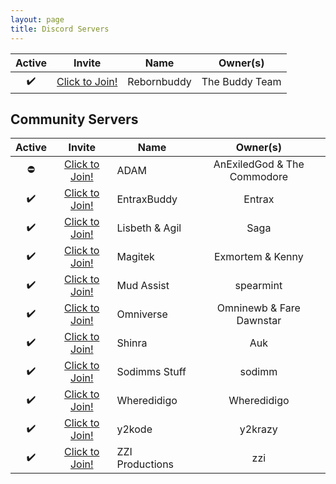 ```yaml
---
layout: page
title: Discord Servers
---
```


Active | Invite | Name | Owner(s)
:----: | :----: | ---- | :------:
✔️ | [Click to Join!][Rebornbuddy] | Rebornbuddy | The Buddy Team

## Community Servers

Active | Invite | Name | Owner(s)
:----: | :----: | ---- | :------:
⛔️ | [Click to Join!][ADAM] | ADAM | AnExiledGod & The Commodore
✔️ | [Click to Join!][EntraxBuddy] | EntraxBuddy | Entrax
✔️ | [Click to Join!][Lisbeth & Agil] | Lisbeth & Agil | Saga
✔️ | [Click to Join!][Magitek] | Magitek | Exmortem & Kenny
✔️ | [Click to Join!][Mud Assist] | Mud Assist | spearmint
✔️ | [Click to Join!][Omniverse] | Omniverse | Omninewb & Fare Dawnstar
✔️ | [Click to Join!][Shinra] | Shinra | Auk
✔️ | [Click to Join!][Sodimms Stuff] | Sodimms Stuff | sodimm
✔️ | [Click to Join!][Wheredidigo] | Wheredidigo | Wheredidigo
✔️ | [Click to Join!][y2kode] | y2kode | y2krazy
✔️ | [Click to Join!][ZZI Productions] | ZZI Productions | zzi

[Rebornbuddy]: https://discord.gg0f2sahMWVJo5Xyie "Rebornbuddy"

[ADAM]: https://discord.gg/hhpW645 "ADAM"
[EntraxBuddy]: https://discord.gg/gpUMYC9 "EntraxBuddy"
[Lisbeth & Agil]: https://discord.gg/0nBA0DlNByPBwqd6 "Lisbeth & Agil"
[Magitek]: https://discord.gg/W6TXCNU "Magitek"
[Mud Assist]: https://discord.gg/YmzsEGm "Mud Assist"
[Omniverse]: https://discord.gg/KAwRP4C "Omniverse"
[Shinra]: https://discord.gg/uEhp5BJ "Shinra"
[Sodimms Stuff]: https://discord.gg/zkNYzAs "Sodimms Stuff"
[Wheredidigo]: https://discord.gg/G6WeNaR "Wheredidigo"
[y2kode]: https://discord.gg/2X2UC7h "y2kode"
[ZZI Productions]: https://discord.gg/4UXTZC9 "ZZI Productions"
